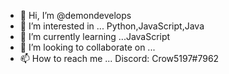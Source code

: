 - 👋 Hi, I’m @demondevelops
- 👀 I’m interested in ... Python,JavaScript,Java
- 🌱 I’m currently learning ...JavaScript
- 💞️ I’m looking to collaborate on ...
- 📫 How to reach me ... Discord: Crow5197#7962

<!---
demondevelops/demondevelops is a ✨ special ✨ repository because its `README.md` (this file) appears on your GitHub profile.
You can click the Preview link to take a look at your changes.
--->
